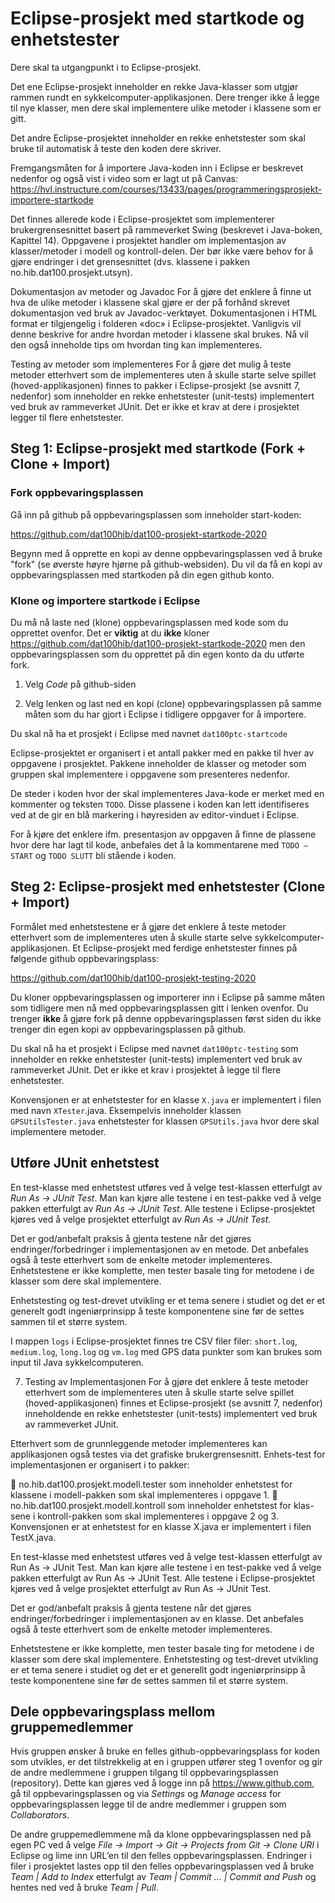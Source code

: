 # Eclipse-prosjekt med startkode og enhetstester

Dere skal ta utgangpunkt i to Eclipse-prosjekt.

Det ene Eclipse-prosjekt inneholder en rekke Java-klasser som utgjør rammen rundt en sykkelcomputer-applikasjonen. Dere trenger ikke å legge til nye klasser, men dere skal implementere ulike metoder i klassene som er gitt.

Det andre Eclipse-prosjektet inneholder en rekke enhetstester som skal bruke til automatisk å teste den koden dere skriver.

Fremgangsmåten for å importere Java-koden inn i Eclipse er beskrevet nedenfor og også vist i video som er lagt ut på Canvas: https://hvl.instructure.com/courses/13433/pages/programmeringsprosjekt-importere-startkode

Det finnes allerede kode i Eclipse-prosjektet som implementerer brukergrensesnittet basert på rammeverket Swing (beskrevet i Java-boken, Kapittel 14). Oppgavene i prosjektet handler om implementasjon av klasser/metoder i modell og kontroll-delen. Der bør ikke være behov for å gjøre endringer i det grensesnittet (dvs. klassene i pakken no.hib.dat100.prosjekt.utsyn).

Dokumentasjon av metoder og Javadoc
For å gjøre det enklere å finne ut hva de ulike metoder i klassene skal gjøre er der på forhånd skrevet dokumentasjon ved bruk av Javadoc-verktøyet. Dokumentasjonen i HTML format er tilgjengelig i folderen «doc» i Eclipse-prosjektet. Vanligvis vil denne beskrive for andre hvordan metoder i klassene skal brukes. Nå vil den også inneholde tips om hvordan ting kan implementeres.

Testing av metoder som implementeres
For å gjøre det mulig å teste metoder etterhvert som de implementeres uten å skulle starte selve spillet (hoved-applikasjonen) finnes to pakker i Eclipse-prosjekt (se avsnitt 7, nedenfor) som inneholder en rekke enhetstester (unit-tests) implementert ved bruk av rammeverket JUnit. Det er ikke et krav at dere i prosjektet legger til flere enhetstester.


## Steg 1: Eclipse-prosjekt med startkode (Fork + Clone + Import)

### Fork oppbevaringsplassen

Gå inn på github på oppbevaringsplassen som inneholder start-koden:

https://github.com/dat100hib/dat100-prosjekt-startkode-2020

Begynn med å opprette en kopi av denne oppbevaringsplassen ved å bruke "fork" (se øverste høyre hjørne på github-websiden). Du vil da få en kopi av oppbevaringsplassen med startkoden på din egen github konto.

### Klone og importere startkode i Eclipse

Du må nå laste ned (klone) oppbevaringsplassen med kode som du opprettet ovenfor. Det er **viktig** at du **ikke** kloner https://github.com/dat100hib/dat100-prosjekt-startkode-2020 men den oppbevaringsplassen som du opprettet på din egen konto da du utførte fork.

1.	Velg *Code* på github-siden

2.	Velg lenken og last ned en kopi (clone) oppbevaringsplassen på samme måten som du har gjort i Eclipse i tidligere oppgaver for å importere.

Du skal nå ha et prosjekt i Eclipse med navnet `dat100ptc-startcode`

Eclipse-prosjektet er organisert i et antall pakker med en pakke til hver av oppgavene i prosjektet. Pakkene inneholder de klasser og metoder som gruppen skal implementere i oppgavene som presenteres nedenfor.

De steder i koden hvor der skal implementeres Java-kode er merket med en kommenter og teksten `TODO`. Disse plassene i koden kan lett identifiseres ved at de gir en blå markering i høyresiden av editor-vinduet i Eclipse.

For å kjøre det enklere ifm. presentasjon av oppgaven å finne de plassene hvor dere har lagt til kode, anbefales det å la kommentarene med `TODO – START` og `TODO SLUTT` bli stående i koden.  

## Steg 2: Eclipse-prosjekt med enhetstester (Clone + Import)

Formålet med enhetstestene er å gjøre det enklere å teste metoder etterhvert som de implementeres uten å skulle starte selve sykkelcomputer-applikasjonen. Et Eclipse-prosjekt med ferdige enhetstester finnes på følgende github oppbevaringsplass:

https://github.com/dat100hib/dat100-prosjekt-testing-2020

Du kloner oppbevaringsplassen og importerer inn i Eclipse på samme måten som tidligere men nå med oppbevaringsplassen gitt i lenken ovenfor. Du trenger **ikke** å gjøre fork på denne oppbevaringsplassen først siden du ikke trenger din egen kopi av oppbevaringsplassen på github.

Du skal nå ha et prosjekt i Eclipse med navnet `dat100ptc-testing` som inneholder en rekke enhetstester (unit-tests) implementert ved bruk av rammeverket JUnit. Det er ikke et krav i prosjektet å legge til flere enhetstester.

Konvensjonen er at enhetstester for en klasse `X.java` er implementert i filen med navn `XTester`.java. Eksempelvis inneholder klassen `GPSUtilsTester.java` enhetstester for klassen `GPSUtils.java` hvor dere skal implementere metoder.

## Utføre JUnit enhetstest

En test-klasse med enhetstest utføres ved å velge test-klassen etterfulgt av *Run As → JUnit Test*. Man kan kjøre alle testene i en test-pakke ved å velge pakken etterfulgt av *Run As → JUnit Test*. Alle testene i Eclipse-prosjektet kjøres ved å velge prosjektet etterfulgt av *Run As → JUnit Test*.

Det er god/anbefalt praksis å gjenta testene når det gjøres endringer/forbedringer i implementasjonen av en metode. Det anbefales også å teste etterhvert som de enkelte metoder implementeres. Enhetstestene er ikke komplette, men tester basale ting for metodene i de klasser som dere skal implementere.

Enhetstesting og test-drevet utvikling er et tema senere i studiet og det er et generelt godt ingeniørprinsipp å teste komponentene sine før de settes sammen til et større system.

I mappen `logs` i Eclipse-prosjektet finnes tre CSV filer filer: `short.log`, `medium.log`, `long.log` og `vm.log` med GPS data punkter som kan brukes som input til Java sykkelcomputeren.

7.	Testing av Implementasjonen
For å gjøre det enklere å teste metoder etterhvert som de implementeres uten å skulle starte selve spillet (hoved-applikasjonen) finnes et Eclipse-prosjekt (se avsnitt 7, nedenfor) inneholdende en rekke enhetstester (unit-tests) implementert ved bruk av rammeverket JUnit.

Etterhvert som de grunnleggende metoder implementeres kan applikasjonen også testes via det grafiske brukergrensesnitt. Enhets-test for implementasjonen er organisert i to pakker:

	no.hib.dat100.prosjekt.modell.tester som inneholder enhetstest for klassene i modell-pakken som skal implementeres i oppgave 1.
	no.hib.dat100.prosjekt.modell.kontroll som inneholder enhetstest for klas-sene i kontroll-pakken som skal implementeres i oppgave 2 og 3.
Konvensjonen er at enhetstest for en klasse X.java er implementert i filen TestX.java.  

En test-klasse med enhetstest utføres ved å velge test-klassen etterfulgt av Run As → JUnit Test. Man kan kjøre alle testene i en test-pakke ved å velge pakken etterfulgt av Run As → JUnit Test. Alle testene i Eclipse-prosjektet kjøres ved å velge prosjektet etterfulgt av Run As → JUnit Test.

Det er god/anbefalt praksis å gjenta testene når det gjøres endringer/forbedringer i implementasjonen av en klasse. Det anbefales også å teste etterhvert som de enkelte metoder implementeres.

Enhetstestene er ikke komplette, men tester basale ting for metodene i de klasser som dere skal implementere. Enhetstesting og test-drevet utvikling er et tema senere i studiet og det er et generellt godt ingeniørprinsipp å teste komponentene sine før de settes sammen til et større system.


## Dele oppbevaringsplass mellom gruppemedlemmer

Hvis gruppen ønsker å bruke en felles github-oppbevaringsplass for koden som utvikles, er det tilstrekkelig at en i gruppen utfører steg 1 ovenfor og gir de andre medlemmene i gruppen tilgang til oppbevaringsplassen (repository). Dette kan gjøres ved å logge inn på https://www.github.com, gå til oppbevaringsplassen og via *Settings* og *Manage access* for oppbevaringsplassen legge til de andre medlemmer i gruppen som *Collaborators*.

De andre gruppemedlemmene må da klone oppbevaringsplassen ned på egen PC ved å velge *File → Import → Git → Projects from Git → Clone URI* i Eclipse og lime inn URL’en til den felles oppbevaringsplassen. Endringer i filer i prosjektet lastes opp til den felles oppbevaringsplassen ved å bruke  *Team | Add to Index* etterfulgt av *Team | Commit … | Commit and Push* og hentes ned ved å bruke *Team | Pull*.
